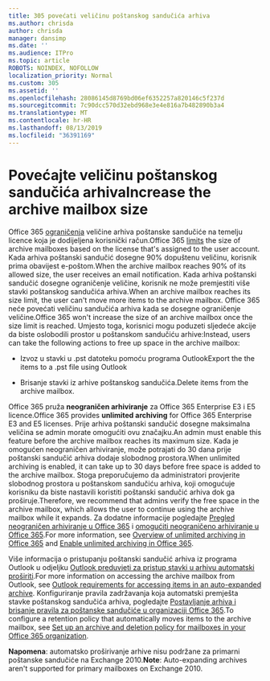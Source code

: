 ```yaml
---
title: 305 povećati veličinu poštanskog sandučića arhiva
ms.author: chrisda
author: chrisda
manager: dansimp
ms.date: ''
ms.audience: ITPro
ms.topic: article
ROBOTS: NOINDEX, NOFOLLOW
localization_priority: Normal
ms.custom: 305
ms.assetid: ''
ms.openlocfilehash: 28086145d8769bd06ef6352257a820146c5f237d
ms.sourcegitcommit: 7c90dcc570d32ebd968e3e4e816a7b482890b3a4
ms.translationtype: MT
ms.contentlocale: hr-HR
ms.lasthandoff: 08/13/2019
ms.locfileid: "36391169"
---
```

# <a name="increase-the-archive-mailbox-size"></a><span data-ttu-id="ace09-102">Povećajte veličinu poštanskog sandučića arhiva</span><span class="sxs-lookup"><span data-stu-id="ace09-102">Increase the archive mailbox size</span></span>

<span data-ttu-id="ace09-103">Office 365 [ograničenja](https://docs.microsoft.com/office365/servicedescriptions/exchange-online-service-description/exchange-online-limits#mailbox-storage-limits) veličine arhiva poštanske sandučiće na temelju licence koja je dodijeljena korisnički račun.</span><span class="sxs-lookup"><span data-stu-id="ace09-103">Office 365 [limits](https://docs.microsoft.com/office365/servicedescriptions/exchange-online-service-description/exchange-online-limits#mailbox-storage-limits) the size of archive mailboxes based on the license that's assigned to the user account.</span></span> <span data-ttu-id="ace09-104">Kada arhiva poštanski sandučić dosegne 90% dopuštenu veličinu, korisnik prima obavijest e-poštom.</span><span class="sxs-lookup"><span data-stu-id="ace09-104">When the archive mailbox reaches 90% of its allowed size, the user receives an email notification.</span></span> <span data-ttu-id="ace09-105">Kada arhiva poštanski sandučić dosegne ograničenje veličine, korisnik ne može premjestiti više stavki poštanskog sandučića arhiva.</span><span class="sxs-lookup"><span data-stu-id="ace09-105">When an archive mailbox reaches its size limit, the user can't move more items to the archive mailbox.</span></span> <span data-ttu-id="ace09-106">Office 365 neće povećati veličinu sandučića arhiva kada se dosegne ograničenje veličine.</span><span class="sxs-lookup"><span data-stu-id="ace09-106">Office 365 won't increase the size of an archive mailbox once the size limit is reached.</span></span> <span data-ttu-id="ace09-107">Umjesto toga, korisnici mogu poduzeti sljedeće akcije da biste oslobodili prostor u poštanskom sandučiću arhive:</span><span class="sxs-lookup"><span data-stu-id="ace09-107">Instead, users can take the following actions to free up space in the archive mailbox:</span></span>

- <span data-ttu-id="ace09-108">Izvoz u stavki u .pst datoteku pomoću programa Outlook</span><span class="sxs-lookup"><span data-stu-id="ace09-108">Export the the items to a .pst file using Outlook</span></span>

- <span data-ttu-id="ace09-109">Brisanje stavki iz arhive poštanskog sandučića.</span><span class="sxs-lookup"><span data-stu-id="ace09-109">Delete items from the archive mailbox.</span></span>

<span data-ttu-id="ace09-110">Office 365 pruža **neograničen arhiviranje** za Office 365 Enterprise E3 i E5 licence.</span><span class="sxs-lookup"><span data-stu-id="ace09-110">Office 365 provides **unlimited archiving** for Office 365 Enterprise E3 and E5 licenses.</span></span> <span data-ttu-id="ace09-111">Prije arhiva poštanski sandučić dosegne maksimalna veličina se admin morate omogućiti ovu značajku.</span><span class="sxs-lookup"><span data-stu-id="ace09-111">An admin must enable this feature before the archive mailbox reaches its maximum size.</span></span> <span data-ttu-id="ace09-112">Kada je omogućen neograničen arhiviranje, može potrajati do 30 dana prije poštanski sandučić arhiva dodaje slobodnog prostora.</span><span class="sxs-lookup"><span data-stu-id="ace09-112">When unlimited archiving is enabled, it can take up to 30 days before free space is added to the archive mailbox.</span></span> <span data-ttu-id="ace09-113">Stoga preporučujemo da administratori provjerite slobodnog prostora u poštanskom sandučiću arhiva, koji omogućuje korisniku da biste nastavili koristiti poštanski sandučić arhiva dok ga proširuje.</span><span class="sxs-lookup"><span data-stu-id="ace09-113">Therefore, we recommend that admins verify the free space in the archive mailbox, which allows the user to continue using the archive mailbox while it expands.</span></span> <span data-ttu-id="ace09-114">Za dodatne informacije pogledajte [Pregled neograničen arhiviranje u Office 365](https://docs.microsoft.com/office365/securitycompliance/unlimited-archiving) i [omogućiti neograničeno arhiviranje u Office 365](https://docs.microsoft.com/office365/securitycompliance/enable-unlimited-archiving).</span><span class="sxs-lookup"><span data-stu-id="ace09-114">For more information, see [Overview of unlimited archiving in Office 365](https://docs.microsoft.com/office365/securitycompliance/unlimited-archiving) and [Enable unlimited archiving in Office 365](https://docs.microsoft.com/office365/securitycompliance/enable-unlimited-archiving).</span></span>

<span data-ttu-id="ace09-115">Više informacija o pristupanju poštanski sandučić arhiva iz programa Outlook u odjeljku [Outlook preduvjeti za pristup stavki u arhivu automatski proširiti](https://docs.microsoft.com/office365/securitycompliance/unlimited-archiving#outlook-requirements-for-accessing-items-in-an-auto-expanded-archive).</span><span class="sxs-lookup"><span data-stu-id="ace09-115">For more information on accessing the archive mailbox from Outlook, see [Outlook requirements for accessing items in an auto-expanded archive](https://docs.microsoft.com/office365/securitycompliance/unlimited-archiving#outlook-requirements-for-accessing-items-in-an-auto-expanded-archive).</span></span> <span data-ttu-id="ace09-116">Konfiguriranje pravila zadržavanja koja automatski premješta stavke poštanskog sandučića arhiva, pogledajte [Postavljanje arhiva i brisanje pravila za poštanske sandučiće u organizaciji Office 365](https://docs.microsoft.com/office365/securitycompliance/set-up-an-archive-and-deletion-policy-for-mailboxes).</span><span class="sxs-lookup"><span data-stu-id="ace09-116">To configure a retention policy that automatically moves items to the archive mailbox, see [Set up an archive and deletion policy for mailboxes in your Office 365 organization](https://docs.microsoft.com/office365/securitycompliance/set-up-an-archive-and-deletion-policy-for-mailboxes).</span></span>

<span data-ttu-id="ace09-117">**Napomena**: automatsko proširivanje arhive nisu podržane za primarni poštanske sandučiće na Exchange 2010.</span><span class="sxs-lookup"><span data-stu-id="ace09-117">**Note**: Auto-expanding archives aren't supported for primary mailboxes on Exchange 2010.</span></span>
